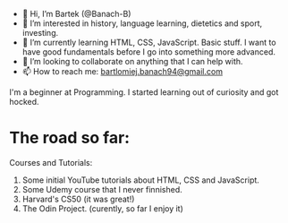 - 👋 Hi, I’m Bartek (@Banach-B)
- 👀 I’m interested in history, language learning, dietetics and sport, investing.    
- 🌱 I’m currently learning HTML, CSS, JavaScript. Basic stuff. 
I want to have good fundamentals before I go into something more advanced.
- 💞️ I’m looking to collaborate on anything that I can help with.
- 📫 How to reach me: bartlomiej.banach94@gmail.com

I'm a beginner at Programming. I started learning out of curiosity and got hocked.   

# The road so far:
Courses and Tutorials:
1. Some initial YouTube tutorials about HTML, CSS and JavaScript.
2. Some Udemy course that I never finnished.
3. Harvard's CS50 (it was great!)
4. The Odin Project. (curently, so far I enjoy it)


<!---
Banach-B/Banach-B is a ✨ special ✨ repository because its `README.md` (this file) appears on your GitHub profile.
You can click the Preview link to take a look at your changes.
--->
